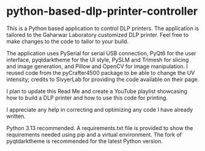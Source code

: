 # python-based-dlp-printer-controller

This is a Python based application to control DLP printers. The application is tailored to the Gaharwar Laboratory customized DLP printer. Feel free to make changes to the code to tailor to your build.

The application uses PySerial for serial USB connection, PyQt6 for the user interface, pyqtdarktheme for the UI style, PySLM and Trimesh for slicing and image generation, and Pillow and OpenCV for image manipulation. I reused code from the pyCrafter4500 package to be able to change the UV intensity; credits to SivyerLab for providing the code available on their page.

I plan to update this Read Me and create a YouTube playlist showcasing how to build a DLP printer and how to use this code for printing.

I appreciate any help in correcting and optimizing any code I have already written.

Python 3.13 recommended. A requirements.txt file is provided to show the requirements needed using pip and a virtual environment. The fork of pyqtdarktheme is recommended for the latest Python version.

